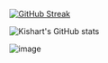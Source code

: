 
[![GitHub Streak](https://streak-stats.demolab.com?user=kishart&theme=neon&hide_border=true&border_radius=3.9&border=1D1BEB&background=45%2C060507%2C060507)](https://git.io/streak-stats)

![Kishart's GitHub stats](https://github-readme-stats.vercel.app/api?username=kishart&show_icons=true&theme=neon)


 ![image](https://user-images.githubusercontent.com/20955511/183303748-556b28e8-2f87-4657-b164-899f3216ef51.png)   
